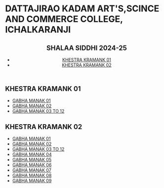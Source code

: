# <!DOCTYPE html>
<html lang="en">

<head>
    <meta charset="UTF-8">
    <meta name="viewport" content="width=device-width, initial-scale=1.0">
    <h1>DATTAJIRAO KADAM ART'S,SCINCE AND COMMERCE COLLEGE, ICHALKARANJI</h1>
    <link rel="stylesheet" href="styles.css">
</head>

<body>
    <header>
        <nav>
            <ul> 
                <h2>SHALAA SIDDHI 2024-25 </h2>
                <li><a href="#KSHETRA 01">KHESTRA KRAMANK 01</a></li>
                <li><a href="#KSHETRA 02">KHESTRA KRAMANK 02</a></li>
           </ul>
        </nav>
    </header>
    <main>
        <section id="KSHETRA 01">
            <h2>KHESTRA KRAMANK 01</h2>
            <ul>
                <li><a href="https://drive.google.com/file/d/1qYrJZ15SHQnoiQD9Ql8zF9pilTwbbz-5/view?usp=sharing">GABHA MANAK 01</a></li>
                <li><a href="https://drive.google.com/file/d/1pA0Amk2kYS0Rn1oMFRQKEcbQNxusBg3x/view?usp=sharing">GABHA MANAK 02</a></li>
                <li><a href="https://drive.google.com/file/d/1-_xXJjpgS3AyNv3B9hCOx_si6DqKhAPs/view?usp=sharing">GABHA MANAK 03 TO 12</a></li>
            </ul>
        </section>
        <section id="KSHETRA 02">
            <h2>KHESTRA KRAMANK 02</h2>
            <ul>
                <li><a href="https://drive.google.com/file/d/1kFHJkf2EqLnJLRplIhAIkGl15BEPscvV/view?usp=sharing">GABHA MANAK 01</a></li>
                <li><a href="https://drive.google.com/file/d/1hZ9gWI8teSYbGWum2xgpnu85G54Hu9O6/view?usp=sharing">GABHA MANAK 02</a></li>
                <li><a href="https://drive.google.com/file/d/1yubVloOmEGiTTpkdk16zeD6gaaYgzjCc/view?usp=sharing">GABHA MANAK 03 TO 12</a></li>
                <li><a href="https://drive.google.com/file/d/1NnTAFD7eesYh9Peb3lPS51MaPbntbP2k/view?usp=sharing">GABHA MANAK 04</a></li>
                <li><a href="https://drive.google.com/file/d/1Z4T5GVexd9xgJQxTQiTpzRItj5syCI1r/view?usp=sharing">GABHA MANAK 05</a></li>
                <li><a href="https://drive.google.com/file/d/1UJ9JqwfJXWW8nDBi6LZIjpl4uOGLw4H-/view?usp=sharing">GABHA MANAK 06</a></li>
                <li><a href="https://drive.google.com/file/d/1J59bFakyrHAEHsGcnqaN3vsb_R4pWynP/view?usp=sharing">GABHA MANAK 07</a></li>
                <li><a href="https://drive.google.com/file/d/1G7fk2OvPsVD3UQ5Ar9RGMylGDyqLW0Y6/view?usp=sharing">GABHA MANAK 08</a></li>
                <li><a href="https://drive.google.com/file/d/1yLO6o0IKWUS86TX-iMB103tSz08eWhAw/view?usp=sharing">GABHA MANAK 09</a></li>
           </ul>
        </section>
           </ul>
        </section>
        </main>
    </body>

</html>
